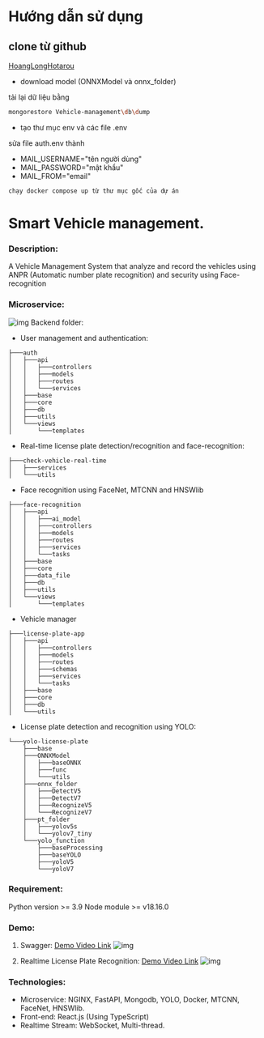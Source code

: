 # Hướng dẫn sử dụng

## clone từ github

[HoangLongHotarou](https://github.com/HoangLongHotarou/Vehicle-management)

- download model (ONNXModel và onnx_folder)

tải lại dữ liệu bằng

```sh
mongorestore Vehicle-management\db\dump
```

- tạo thư mục env và các file .env

sửa file auth.env thành

- MAIL_USERNAME="tên người dùng"
- MAIL_PASSWORD="mật khẩu"
- MAIL_FROM="email"

```sh
chạy docker compose up từ thư mục gốc của dự án
```

# Smart Vehicle management.

### Description:

A Vehicle Management System that analyze and record the vehicles using ANPR (Automatic number plate recognition) and security using Face-recognition

### Microservice:

![img](demo/Microservice.png)
Backend folder:

- User management and authentication:

```
├───auth
│   ├───api
│   │   ├───controllers
│   │   ├───models
│   │   ├───routes
│   │   └───services
│   ├───base
│   ├───core
│   ├───db
│   ├───utils
│   └───views
│       └───templates
```

- Real-time license plate detection/recognition and face-recognition:

```
├───check-vehicle-real-time
│   ├───services
│   └───utils
```

- Face recognition using FaceNet, MTCNN and HNSWlib

```
├───face-recognition
│   ├───api
│   │   ├───ai_model
│   │   ├───controllers
│   │   ├───models
│   │   ├───routes
│   │   ├───services
│   │   └───tasks
│   ├───base
│   ├───core
│   ├───data_file
│   ├───db
│   ├───utils
│   └───views
│       └───templates
```

- Vehicle manager

```
├───license-plate-app
│   ├───api
│   │   ├───controllers
│   │   ├───models
│   │   ├───routes
│   │   ├───schemas
│   │   ├───services
│   │   └───tasks
│   ├───base
│   ├───core
│   ├───db
│   └───utils
```

- License plate detection and recognition using YOLO:

```
└───yolo-license-plate
    ├───base
    ├───ONNXModel
    │   ├───baseONNX
    │   ├───func
    │   └───utils
    ├───onnx_folder
    │   ├───DetectV5
    │   ├───DetectV7
    │   ├───RecognizeV5
    │   └───RecognizeV7
    ├───pt_folder
    │   ├───yolov5s
    │   └───yolov7_tiny
    └───yolo_function
        ├───baseProcessing
        ├───baseYOLO
        ├───yoloV5
        └───yoloV7
```

### Requirement:

Python version >= 3.9
Node module >= v18.16.0

### Demo:

1. Swagger: [Demo Video Link](https://www.youtube.com/watch?v=Rwx2PFWrNaw)
   ![img](demo/swagger.png)

2. Realtime License Plate Recognition: [Demo Video Link](https://www.youtube.com/watch?v=C4vqtv3u_jI)
   ![img](demo/realtime.png)

### Technologies:

- Microservice: NGINX, FastAPI, Mongodb, YOLO, Docker, MTCNN, FaceNet, HNSWlib.
- Front-end: React.js (Using TypeScript)
- Realtime Stream: WebSocket, Multi-thread.
